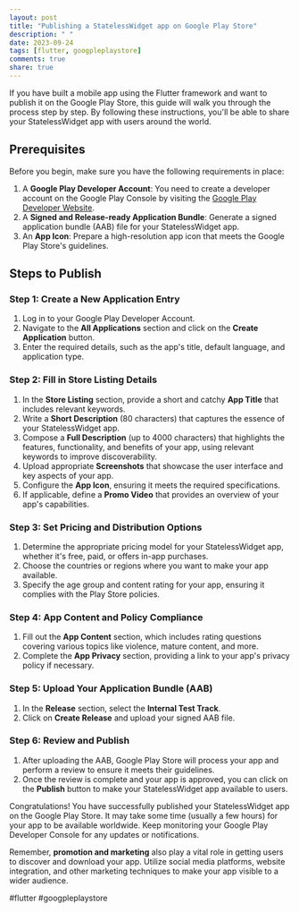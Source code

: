 ```yaml
---
layout: post
title: "Publishing a StatelessWidget app on Google Play Store"
description: " "
date: 2023-09-24
tags: [flutter, googpleplaystore]
comments: true
share: true
---
```


If you have built a mobile app using the Flutter framework and want to publish it on the Google Play Store, this guide will walk you through the process step by step. By following these instructions, you'll be able to share your StatelessWidget app with users around the world.

## Prerequisites
Before you begin, make sure you have the following requirements in place:

1. A **Google Play Developer Account**: You need to create a developer account on the Google Play Console by visiting the [Google Play Developer Website](https://play.google.com/apps/publish).
2. A **Signed and Release-ready Application Bundle**: Generate a signed application bundle (AAB) file for your StatelessWidget app.
3. An **App Icon**: Prepare a high-resolution app icon that meets the Google Play Store's guidelines.

## Steps to Publish

### Step 1: Create a New Application Entry
1. Log in to your Google Play Developer Account.
2. Navigate to the **All Applications** section and click on the **Create Application** button.
3. Enter the required details, such as the app's title, default language, and application type.

### Step 2: Fill in Store Listing Details
1. In the **Store Listing** section, provide a short and catchy **App Title** that includes relevant keywords.
2. Write a **Short Description** (80 characters) that captures the essence of your StatelessWidget app.
3. Compose a **Full Description** (up to 4000 characters) that highlights the features, functionality, and benefits of your app, using relevant keywords to improve discoverability.
4. Upload appropriate **Screenshots** that showcase the user interface and key aspects of your app.
5. Configure the **App Icon**, ensuring it meets the required specifications.
6. If applicable, define a **Promo Video** that provides an overview of your app's capabilities.

### Step 3: Set Pricing and Distribution Options
1. Determine the appropriate pricing model for your StatelessWidget app, whether it's free, paid, or offers in-app purchases.
2. Choose the countries or regions where you want to make your app available.
3. Specify the age group and content rating for your app, ensuring it complies with the Play Store policies.

### Step 4: App Content and Policy Compliance
1. Fill out the **App Content** section, which includes rating questions covering various topics like violence, mature content, and more.
2. Complete the **App Privacy** section, providing a link to your app's privacy policy if necessary.

### Step 5: Upload Your Application Bundle (AAB)
1. In the **Release** section, select the **Internal Test Track**.
2. Click on **Create Release** and upload your signed AAB file.

### Step 6: Review and Publish
1. After uploading the AAB, Google Play Store will process your app and perform a review to ensure it meets their guidelines.
2. Once the review is complete and your app is approved, you can click on the **Publish** button to make your StatelessWidget app available to users.

Congratulations! You have successfully published your StatelessWidget app on the Google Play Store. It may take some time (usually a few hours) for your app to be available worldwide. Keep monitoring your Google Play Developer Console for any updates or notifications.

Remember, **promotion and marketing** also play a vital role in getting users to discover and download your app. Utilize social media platforms, website integration, and other marketing techniques to make your app visible to a wider audience.

#flutter #googpleplaystore